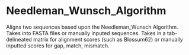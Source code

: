 # Needleman_Wunsch_Algorithm

Aligns two sequences based upon the Needleman_Wunsch Algorithm.
Takes into FASTA files or manually inputed sequences.
Takes in a tab-delineated matrix for alignment scores (such as Blossum62) or manually inputted scores for gap, match, mismatch. 

